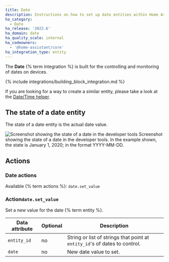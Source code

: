 ```yaml
---
title: Date
description: Instructions on how to set up date entities within Home Assistant.
ha_category:
  - Date
ha_release: '2023.6'
ha_domain: date
ha_quality_scale: internal
ha_codeowners:
  - '@home-assistant/core'
ha_integration_type: entity
---
```


The **Date** {% term integration %} is built for the controlling and monitoring of dates on devices.

{% include integrations/building_block_integration.md %}

If you are looking for a way to create a similar entity, please take a look at the [Date/Time helper](/integrations/input_datetime).

## The state of a date entity

The state of a date entity is the actual date value.

<p class='img'>
<img src='/images/integrations/date/state_date.png' alt='Screenshot showing the state of a date in the developer tools' />
Screenshot showing the state of a date in the developer tools. In the example shown, the state is January 1, 2020; in the format YYYY-MM-DD.
</p>

## Actions

### Date actions

Available {% term actions %}: `date.set_value`

### Action`date.set_value`

Set a new value for the date {% term entity %}.

| Data attribute | Optional | Description                                                                |
| -------------- | -------- | -------------------------------------------------------------------------- |
| `entity_id`    | no       | String or list of strings that point at `entity_id`'s of dates to control. |
| `date`         | no       | New date value to set.                                                     |
